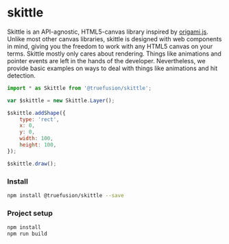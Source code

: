 # skittle

Skittle is an API-agnostic, HTML5-canvas library inspired by [origami.js](https://github.com/raphamorim/origami.js).
Unlike most other canvas libraries, skittle is designed with web components in mind, giving you the freedom to work with any HTML5 canvas on your terms.
Skittle mostly only cares about rendering.
Things like animations and pointer events are left in the hands of the developer.
Nevertheless, we provide basic examples on ways to deal with things like animations and hit detection.

```js
import * as Skittle from '@truefusion/skittle';

var $skittle = new Skittle.Layer();

$skittle.addShape({
	type: 'rect',
	x: 0,
	y: 0,
	width: 100,
	height: 100,
});

$skittle.draw();
```

### Install

```sh
npm install @truefusion/skittle --save
```

### Project setup

```sh
npm install
npm run build
```
